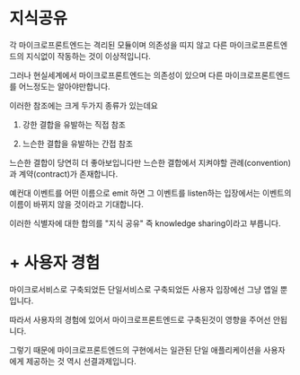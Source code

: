 # 지식공유

각 마이크로프론트엔드는 격리된 모듈이며 의존성을 띠지 않고 다른 마이크로프론트엔드의 지식없이 작동하는 것이 이상적입니다.

그러나 현실세계에서 마이크로프론트엔드는 의존성이 있으며 다른 마이크로프론트엔드를 어느정도는 알아야만합니다.

이러한 참조에는 크게 두가지 종류가 있는데요

1. 강한 결합을 유발하는 직접 참조

2. 느슨한 결합을 유발하는 간접 참조

느슨한 결합이 당연히 더 좋아보입니다만 느슨한 결합에서 지켜야할 관례(convention)과 계약(contract)가 존재합니다.

예컨대 이벤트를 어떤 이름으로 emit 하면 그 이벤트를 listen하는 입장에서는 이벤트의 이름이 바뀌지 않을 것이라고 기대합니다.

이러한 식별자에 대한 합의를 "지식 공유" 즉 knowledge sharing이라고 부릅니다.

# + 사용자 경험

마이크로서비스로 구축되었든 단일서비스로 구축되었든 사용자 입장에선 그냥 앱일 뿐입니다.

따라서 사용자의 경험에 있어서 마이크로프론트엔드로 구축된것이 영향을 주어선 안됩니다.

그렇기 때문에 마이크로프론트엔드의 구현에서는 일관된 단일 애플리케이션을 사용자에게 제공하는 것 역시 선결과제입니다.

